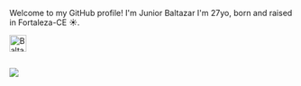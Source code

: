 
<link rel="stylesheet" type='text/css' href="https://cdn.jsdelivr.net/gh/devicons/devicon@latest/devicon.min.css" />
          
<!--
## Hi there 👋
[![Baltazar's GitHub stats](https://github-readme-stats.vercel.app/api?username=JuniorBaltazar)](https://github.com/JuniorBaltazar/github-readme-stats)
-->

Welcome to my GitHub profile!
I'm Junior Baltazar I'm 27yo, born and raised in Fortaleza-CE ☀️.

<div style="display: inline_block">   
  <img align="center" alt="Balta-Unity" height="30" widht="40" src="https://cdn.jsdelivr.net/gh/devicons/devicon@latest/icons/unity/unity-original.svg" />          
</div>

##

<div>   
  <a href="https://www.linkedin.com/in/junior-baltazar/" target="_blank"><img src="https://img.shields.io/badge/LinkedIn-0077B5?style=for-the-badge&logo=linkedin&logoColor=white"></a>
</div>

<!--
**JuniorBaltazar/JuniorBaltazar** is a ✨ _special_ ✨ repository because its `README.md` (this file) appears on your GitHub profile.

Here are some ideas to get you started:

- 🔭 I’m currently working on ...
- 🌱 I’m currently learning ...
- 👯 I’m looking to collaborate on ...
- 🤔 I’m looking for help with ...
- 💬 Ask me about ...
- 📫 How to reach me: ...
- 😄 Pronouns: ...
- ⚡ Fun fact: ...
-->
